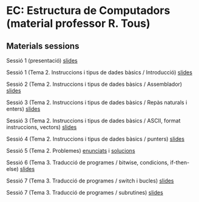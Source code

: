 # EC: Estructura de Computadors (material professor R. Tous)
## Materials sessions

Sessió 1 (presentació) [slides](./slides/sessio1_1_presentacio.pdf)

Sessió 1 (Tema 2. Instruccions i tipus de dades bàsics / Introducció) [slides](./slides/sessio1_2_tema2_intro.pdf)

Sessió 2 (Tema 2. Instruccions i tipus de dades bàsics / Assemblador) [slides](./slides/sessio2_1_tema2_assemblador.pdf)

Sessió 3 (Tema 2. Instruccions i tipus de dades bàsics / Repàs naturals i enters) [slides](./slides/sessio3_1_tema2_enters.pdf)

Sessió 3 (Tema 2. Instruccions i tipus de dades bàsics / ASCII, format instruccions, vectors) [slides](./slides/sessio3_2_tema2_ascii_instr_vectors.pdf)

Sessió 4 (Tema 2. Instruccions i tipus de dades bàsics / punters) [slides](./slides/sessio4_1_tema2_punters.pdf)

Sessió 5 (Tema 2. Problemes) [enunciats](./problemes/expr2_extended.pdf) i [solucions](./problemes/expr2s_extended.pdf)

Sessió 6 (Tema 3. Traducció de programes / bitwise, condicions, if-then-else) [slides](./slides/sessio6_1_tema3_condicionals.pdf)

Sessió 7 (Tema 3. Traducció de programes / switch i bucles) [slides](./slides/sessio7_1_tema3_switch_i_bucles.pdf)

Sessió 7 (Tema 3. Traducció de programes / subrutines) [slides](./slides/sessio7_2_tema3_subrutines.pdf)



